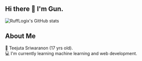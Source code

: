 ## Hi there 👋 I'm Gun.
![RuffLogix's GitHub stats](https://github-readme-stats.vercel.app/api?username=rufflogix&show_icons=true&theme=tokyonight)
## About Me
🐰 Teejuta Sriwaranon (17 yrs old). <br>
💻 I'm currently learning machine learning and web development. <br>


<!--
**RuffLogix/RuffLogix** is a ✨ _special_ ✨ repository because its `README.md` (this file) appears on your GitHub profile.
<p><img align="left" src="https://github-readme-stats.vercel.app/api/top-langs?username=rufflogix&show_icons=true&locale=en&layout=compact" alt="rufflogix" /></p>
Here are some ideas to get you started:

- 🔭 I’m currently working on ...
- 🌱 I’m currently learning ...
- 👯 I’m looking to collaborate on ...
- 🤔 I’m looking for help with ...
- 💬 Ask me about ...
- 📫 How to reach me: ...
- 😄 Pronouns: ...
- ⚡ Fun fact: ...
-->
